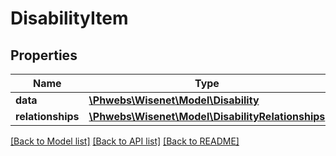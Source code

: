 # DisabilityItem

## Properties
Name | Type | Description | Notes
------------ | ------------- | ------------- | -------------
**data** | [**\Phwebs\Wisenet\Model\Disability**](Disability.md) |  | [optional] 
**relationships** | [**\Phwebs\Wisenet\Model\DisabilityRelationships**](DisabilityRelationships.md) |  | [optional] 

[[Back to Model list]](../../README.md#documentation-for-models) [[Back to API list]](../../README.md#documentation-for-api-endpoints) [[Back to README]](../../README.md)

